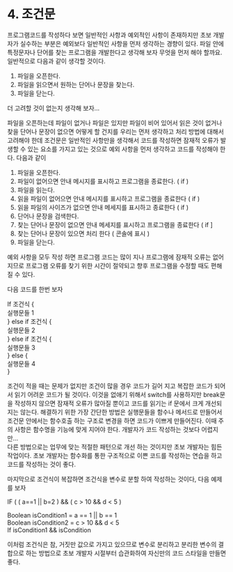 # 4. 조건문

프로그램코드를 작성하다 보면 일반적인 사항과 예외적인 사항이 존재하지만 초보 개발자가 실수하는 부분은 예외보다 일반적인 사항을 먼저 생각하는 경향이 있다. 파일 안에 특정문자나 단어를 찾는 프로그램을 개발한다고 생각해 보자 무엇을 먼저 해야 할까요.  일반적으로 다음과 같이 생각할 것이다.

1. 파일을 오픈한다.
2. 파일을 읽으면서 원하는 단어나 문장을 찾는다.
3. 파일을 닫는다.

더 고려할 것이 없는지 생각해 보자...

파일을 오픈하는데 파일이 없거나 파일은 있지만 파일이 비어 있어서 읽은 것이 없거나 찾을 단어나 문장이 없으면 어떻게 할 건지를 우리는 먼저 생각하고 처리 방법에 대해서 고려해야 한데 조건문은 일반적인 사항만을 생각해서 코드를 작성하면 잠재적 오류가 발생할 수 있는 요소를 가지고 있는 것으로 예외 사항을 먼저 생각하고 코드를 작성해야 한다. 다음과 같이

1. 파일을 오픈한다.
2. 파일이 없어으면 안내 메시지를 표시하고 프로그램을 종료한다. ( if )
3. 파일을 읽는다.
4. 읽을 파일이 없어으면 안내 메시지를 표시하고 프로그램을 종료한다 ( if )
5. 읽을 파일의 사이즈가 없으면 안내 메세지를 표시하고 종료한다 ( if )
6. 단어나 문장을 검색한다.
7. 찾는 단어나 문장이 없으면 안내 메세지를 표시하고 프로그램을 종료한다 ( if ]
8. 찾는 단어나 문장이 있으면 처리 한다 ( 콘솔에 표시 )
9. 파일을 닫는다.

예외 사항을 모두 작성 하면   프로그램 코드는 많이 지나 프로그램에 잠재적 오류는 없어지므로 프로그램 오류를  찾기 위한 시간이 절약되고 향후 프로그램을 수정할 때도 편해질 수 있다.

다음 코드를 한번 보자

If 조건식 {\
&#x20;   실행문들 1\
} else if 조건식 {\
&#x20;   실행문들 2\
} else if 조건식 {\
&#x20;   실행문들 3\
} else {\
&#x20;   실행문들 4\
}

조건이 적을 때는 문제가 없지만 조건이 많을 경우 코드가 길어 지고 복잡한 코드가 되어서 읽기 어려운 코드가 될 것이다. 이것을 없애기 위해서 switch를 사용하지만 break문을 작성하지 않으면 잠재적 오류가 많아질 뿐이고 코드를 읽기는 if  문에서 크게 개선되지는 않는다. 해결하기 위한 가장 간단한 방법은 실행문들을 함수나 메서드로 만들어서 조건문 안에서는 함수호출 하는 구조로 변경을 하면 코드가 이쁘게 만들어진다. 이때 주의 사항은 함수명을 기능에 맞게 지어야 한다. 개발자가 코드 작성하는 것보다 어렵지만...\
다른 방법으로는 업무에 맞는 적절한 패턴으로 개선 하는 것이지만 초보 개발자는 힘든 작업이다. 초보 개발자는 함수화를 통한 구조적으로 이쁜 코드를 작성하는 연습을 하고 코드를 작성하는 것이 좋다.

마지막으로 조건식이 복잡하면 조건식을 변수로 분할 하여 작성하는 것이다, 다음 예제를 보자

IF ( ( a==1 || b=2  ) && ( c > 10 && d < 5 )&#x20;

Boolean isCondition1 =  a == 1 || b == 1\
Boolean isCondition2 = c > 10 && d < 5\
If isCondition1 && isCondition

이처럼 조건식은 참, 거짓만 값으로 가지고 있으므로 변수로 분리하고 분리한 변수의 결합으로 하는 방법으로 초보 개발자 시절부터 습관화하여 자신만의 코드 스타일을 만들면 좋다.&#x20;
